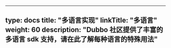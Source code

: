 
---
type: docs
title: "多语言实现"
linkTitle: "多语言"
weight: 60
description: "Dubbo 社区提供了丰富的多语言 sdk 支持，请在此了解每种语言的特殊用法"
---

